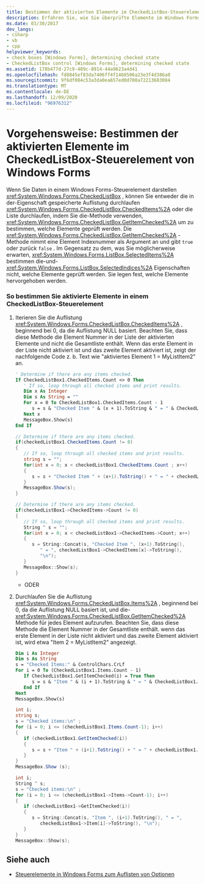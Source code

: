 ```yaml
---
title: Bestimmen der aktivierten Elemente im CheckedListBox-Steuerelement
description: Erfahren Sie, wie Sie überprüfte Elemente im Windows Forms CheckedListBox-Steuerelement ermitteln, indem Sie die Auflistung durchlaufen, die in der CheckedItems-Eigenschaft gespeichert ist.
ms.date: 03/30/2017
dev_langs:
- csharp
- vb
- cpp
helpviewer_keywords:
- check boxes [Windows Forms], determining checked state
- CheckedListBox control [Windows Forms], determining checked state
ms.assetid: 178b477d-27c9-489c-8914-44a9623a4d41
ms.openlocfilehash: fd8845ef83da7406ff4f1468506a23e3f4d386a0
ms.sourcegitcommit: 9f6df084c53a3da0ea657ed0d708a72213683084
ms.translationtype: MT
ms.contentlocale: de-DE
ms.lasthandoff: 12/09/2020
ms.locfileid: "96976312"
---
```

# <a name="how-to-determine-checked-items-in-the-windows-forms-checkedlistbox-control"></a>Vorgehensweise: Bestimmen der aktivierten Elemente im CheckedListBox-Steuerelement von Windows Forms
Wenn Sie Daten in einem Windows Forms-Steuerelement darstellen <xref:System.Windows.Forms.CheckedListBox> , können Sie entweder die in der-Eigenschaft gespeicherte Auflistung durchlaufen <xref:System.Windows.Forms.CheckedListBox.CheckedItems%2A> oder die Liste durchlaufen, indem Sie die-Methode verwenden, <xref:System.Windows.Forms.CheckedListBox.GetItemChecked%2A> um zu bestimmen, welche Elemente geprüft werden. Die <xref:System.Windows.Forms.CheckedListBox.GetItemChecked%2A> -Methode nimmt eine Element Indexnummer als Argument an und gibt `true` oder zurück `false` . Im Gegensatz zu dem, was Sie möglicherweise erwarten, <xref:System.Windows.Forms.ListBox.SelectedItems%2A> bestimmen die-und- <xref:System.Windows.Forms.ListBox.SelectedIndices%2A> Eigenschaften nicht, welche Elemente geprüft werden. Sie legen fest, welche Elemente hervorgehoben werden.  
  
### <a name="to-determine-checked-items-in-a-checkedlistbox-control"></a>So bestimmen Sie aktivierte Elemente in einem CheckedListBox-Steuerelement  
  
1. Iterieren Sie die Auflistung <xref:System.Windows.Forms.CheckedListBox.CheckedItems%2A> , beginnend bei 0, da die Auflistung NULL basiert. Beachten Sie, dass diese Methode die Element Nummer in der Liste der aktivierten Elemente und nicht die Gesamtliste enthält. Wenn das erste Element in der Liste nicht aktiviert ist und das zweite Element aktiviert ist, zeigt der nachfolgende Code z. b. Text wie "aktiviertes Element 1 = MyListItem2" an.  
  
    ```vb  
    ' Determine if there are any items checked.  
    If CheckedListBox1.CheckedItems.Count <> 0 Then  
       ' If so, loop through all checked items and print results.  
       Dim x As Integer  
       Dim s As String = ""  
       For x = 0 To CheckedListBox1.CheckedItems.Count - 1  
          s = s & "Checked Item " & (x + 1).ToString & " = " & CheckedListBox1.CheckedItems(x).ToString & ControlChars.CrLf  
       Next x  
       MessageBox.Show(s)  
    End If  
    ```  
  
    ```csharp  
    // Determine if there are any items checked.  
    if(checkedListBox1.CheckedItems.Count != 0)  
    {  
       // If so, loop through all checked items and print results.  
       string s = "";  
       for(int x = 0; x < checkedListBox1.CheckedItems.Count ; x++)  
       {  
          s = s + "Checked Item " + (x+1).ToString() + " = " + checkedListBox1.CheckedItems[x].ToString() + "\n";  
       }  
       MessageBox.Show(s);  
    }  
    ```  
  
    ```cpp  
    // Determine if there are any items checked.  
    if(checkedListBox1->CheckedItems->Count != 0)  
    {  
       // If so, loop through all checked items and print results.  
       String ^ s = "";  
       for(int x = 0; x < checkedListBox1->CheckedItems->Count; x++)  
       {  
          s = String::Concat(s, "Checked Item ", (x+1).ToString(),  
             " = ", checkedListBox1->CheckedItems[x]->ToString(),  
             "\n");  
       }  
       MessageBox::Show(s);  
    }  
    ```  
  
     - ODER  
  
2. Durchlaufen Sie die Auflistung <xref:System.Windows.Forms.CheckedListBox.Items%2A> , beginnend bei 0, da die Auflistung NULL basiert ist, und die- <xref:System.Windows.Forms.CheckedListBox.GetItemChecked%2A> Methode für jedes Element aufzurufen. Beachten Sie, dass diese Methode die Element Nummer in der Gesamtliste enthält. wenn das erste Element in der Liste nicht aktiviert und das zweite Element aktiviert ist, wird etwa "Item 2 = MyListItem2" angezeigt.  
  
    ```vb  
    Dim i As Integer  
    Dim s As String  
    s = "Checked Items:" & ControlChars.CrLf  
    For i = 0 To (CheckedListBox1.Items.Count - 1)  
       If CheckedListBox1.GetItemChecked(i) = True Then  
          s = s & "Item " & (i + 1).ToString & " = " & CheckedListBox1.Items(i).ToString & ControlChars.CrLf  
       End If  
    Next  
    MessageBox.Show(s)  
    ```  
  
    ```csharp  
    int i;  
    string s;
    s = "Checked items:\n" ;  
    for (i = 0; i <= (checkedListBox1.Items.Count-1); i++)  
    {  
       if (checkedListBox1.GetItemChecked(i))  
       {  
          s = s + "Item " + (i+1).ToString() + " = " + checkedListBox1.Items[i].ToString() + "\n";  
       }  
    }  
    MessageBox.Show (s);  
    ```  
  
    ```cpp  
    int i;  
    String ^ s;
    s = "Checked items:\n" ;  
    for (i = 0; i <= (checkedListBox1->Items->Count-1); i++)  
    {  
       if (checkedListBox1->GetItemChecked(i))  
       {  
          s = String::Concat(s, "Item ", (i+1).ToString(), " = ",  
             checkedListBox1->Item[i]->ToString(), "\n");  
       }  
    }  
    MessageBox::Show(s);  
    ```  
  
## <a name="see-also"></a>Siehe auch

- [Steuerelemente in Windows Forms zum Auflisten von Optionen](windows-forms-controls-used-to-list-options.md)
